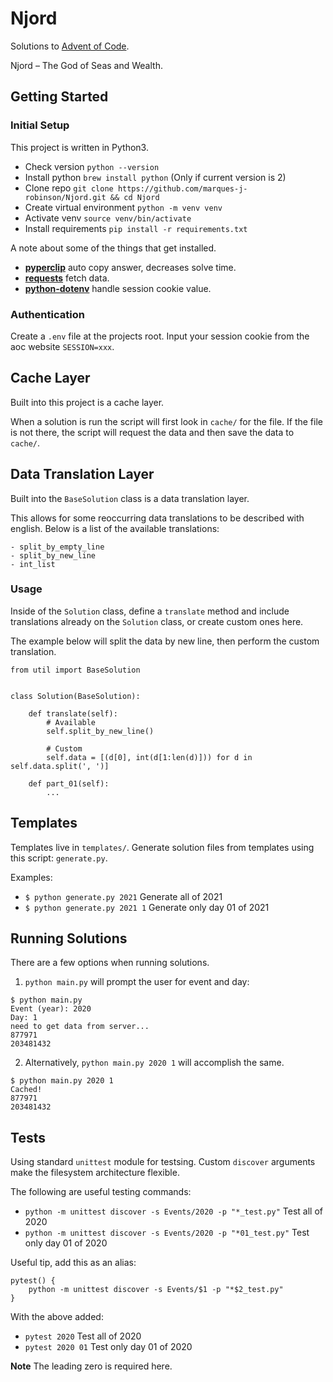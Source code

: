 # Njord
Solutions to [Advent of Code](https://adventofcode.com/).

Njord – The God of Seas and Wealth.

## Getting Started
### Initial Setup
This project is written in Python3.

- Check version `python --version`
- Install python `brew install python` (Only if current version is 2)
- Clone repo `git clone https://github.com/marques-j-robinson/Njord.git && cd Njord`
- Create virtual environment `python -m venv venv`
- Activate venv `source venv/bin/activate`
- Install requirements `pip install -r requirements.txt`

A note about some of the things that get installed.

- **[pyperclip](https://pypi.org/project/pyperclip/)**
auto copy answer, decreases solve time.
- **[requests](https://pypi.org/project/requests/)** fetch data.
- **[python-dotenv](https://pypi.org/project/python-dotenv/)**
handle session cookie value.

### Authentication
Create a `.env` file at the projects root.
Input your session cookie from the aoc website `SESSION=xxx`.

## Cache Layer
Built into this project is a cache layer.

When a solution is run the script will first look in `cache/` for the file.
If the file is not there, the script will request the data and then save the data to `cache/`.

## Data Translation Layer
Built into the `BaseSolution` class is a data translation layer.

This allows for some reoccurring data translations to be described with english.
Below is a list of the available translations:

```
- split_by_empty_line
- split_by_new_line
- int_list
```

### Usage
Inside of the `Solution` class, define a `translate` method and include
translations already on the `Solution` class, or create custom ones here.

The example below will split the data by new line, then perform the custom translation.
```
from util import BaseSolution


class Solution(BaseSolution):

    def translate(self):
        # Available
        self.split_by_new_line()

        # Custom
        self.data = [(d[0], int(d[1:len(d)])) for d in self.data.split(', ')]

    def part_01(self):
        ...
```

## Templates
Templates live in `templates/`.
Generate solution files from templates using this script: `generate.py`.

Examples:
- `$ python generate.py 2021` Generate all of 2021
- `$ python generate.py 2021 1` Generate only day 01 of 2021

## Running Solutions
There are a few options when running solutions.
1) `python main.py` will prompt the user for event and day:

```
$ python main.py
Event (year): 2020
Day: 1
need to get data from server...
877971
203481432
```

2) Alternatively, `python main.py 2020 1` will accomplish the same.

```
$ python main.py 2020 1
Cached!
877971
203481432
```

## Tests
Using standard `unittest` module for testsing.
Custom `discover` arguments make the filesystem architecture flexible.


The following are useful testing commands:
- `python -m unittest discover -s Events/2020 -p "*_test.py"` Test all of 2020
- `python -m unittest discover -s Events/2020 -p "*01_test.py"` Test only day 01 of 2020

Useful tip, add this as an alias:

```
pytest() {
    python -m unittest discover -s Events/$1 -p "*$2_test.py"
}
```

With the above added:
- `pytest 2020` Test all of 2020
- `pytest 2020 01` Test only day 01 of 2020

**Note** The leading zero is required here.
